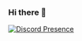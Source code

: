 ### Hi there 👋

[![Discord Presence](https://lanyard.cnrad.dev/api/569221225130491905)](https://discord.com/users/569221225130491905)
